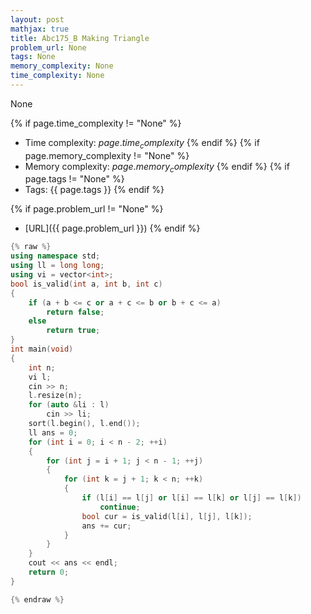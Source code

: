 ```yaml
---
layout: post
mathjax: true
title: Abc175_B Making Triangle
problem_url: None
tags: None
memory_complexity: None
time_complexity: None
---
```


None


{% if page.time_complexity != "None" %}
- Time complexity: ${{ page.time_complexity }}$
{% endif %}
{% if page.memory_complexity != "None" %}
- Memory complexity: ${{ page.memory_complexity }}$
{% endif %}
{% if page.tags != "None" %}
- Tags: {{ page.tags }}
{% endif %}

{% if page.problem_url != "None" %}
- [URL]({{ page.problem_url }})
{% endif %}

```cpp
{% raw %}
using namespace std;
using ll = long long;
using vi = vector<int>;
bool is_valid(int a, int b, int c)
{
    if (a + b <= c or a + c <= b or b + c <= a)
        return false;
    else
        return true;
}
int main(void)
{
    int n;
    vi l;
    cin >> n;
    l.resize(n);
    for (auto &li : l)
        cin >> li;
    sort(l.begin(), l.end());
    ll ans = 0;
    for (int i = 0; i < n - 2; ++i)
    {
        for (int j = i + 1; j < n - 1; ++j)
        {
            for (int k = j + 1; k < n; ++k)
            {
                if (l[i] == l[j] or l[i] == l[k] or l[j] == l[k])
                    continue;
                bool cur = is_valid(l[i], l[j], l[k]);
                ans += cur;
            }
        }
    }
    cout << ans << endl;
    return 0;
}

{% endraw %}
```